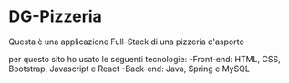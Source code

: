 # DG-Pizzeria
Questa è una applicazione Full-Stack di una pizzeria d'asporto

per questo sito ho usato le seguenti tecnologie:
-Front-end: HTML, CSS, Bootstrap, Javascript e React
-Back-end: Java, Spring e MySQL
